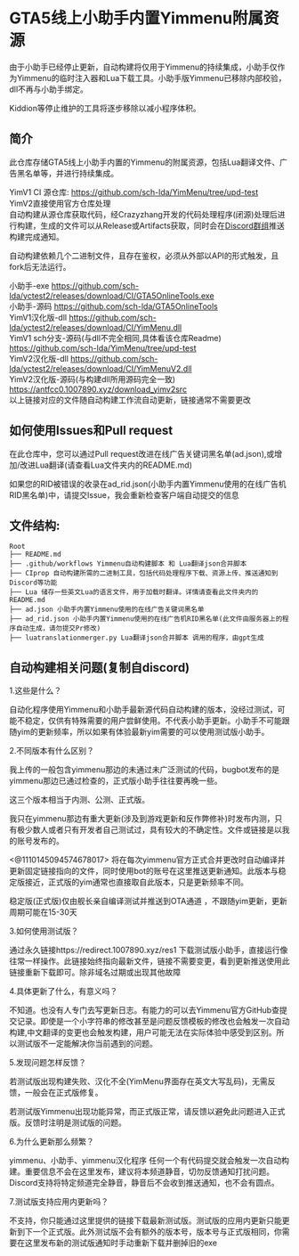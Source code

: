 # GTA5线上小助手内置Yimmenu附属资源

由于小助手已经停止更新，自动构建将仅用于Yimmenu的持续集成，小助手仅作为Yimmenu的临时注入器和Lua下载工具。小助手版Yimmenu已移除内部校验，dll不再与小助手绑定。

Kiddion等停止维护的工具将逐步移除以减小程序体积。

## 简介

此仓库存储GTA5线上小助手内置的Yimmenu的附属资源，包括Lua翻译文件、广告黑名单等，并进行持续集成。

YimV1 CI 源仓库: https://github.com/sch-lda/YimMenu/tree/upd-test \
YimV2直接使用官方仓库处理 \
自动构建从源仓库获取代码，经Crazyzhang开发的代码处理程序(闭源)处理后进行构建，生成的文件可以从Release或Artifacts获取，同时会在[Discord群组](https://crazyzhang.cn/discord/)推送构建完成通知。

自动构建依赖几个二进制文件，且存在鉴权，必须从外部以API的形式触发，且fork后无法运行。

小助手-exe https://github.com/sch-lda/yctest2/releases/download/CI/GTA5OnlineTools.exe \
小助手-源码 https://github.com/sch-lda/GTA5OnlineTools \
YimV1汉化版-dll https://github.com/sch-lda/yctest2/releases/download/CI/YimMenu.dll \
YimV1 sch分支-源码(与dll不完全相同,具体看该仓库Readme) https://github.com/sch-lda/YimMenu/tree/upd-test \
YimV2汉化版-dll https://github.com/sch-lda/yctest2/releases/download/CI/YimMenuV2.dll \
YimV2汉化版-源码(与构建dll所用源码完全一致) https://antfcc0.1007890.xyz/download_yimv2src \
以上链接对应的文件随自动构建工作流自动更新，链接通常不需要更改 

## 如何使用Issues和Pull request

 在此仓库中，您可以通过Pull request改进在线广告关键词黑名单(ad.json),或增加/改进Lua翻译(请查看Lua文件夹内的README.md)

 如果您的RID被错误的收录在ad_rid.json(小助手内置Yimmenu使用的在线广告机RID黑名单)中，请提交Issue，我会重新检查客户端自动提交的信息
 
## 文件结构:
```plaintext
Root
├── README.md
├── .github/workflows Yimmenu自动构建脚本 和 Lua翻译json合并脚本
├── CIprop 自动构建所需的二进制工具，包括代码处理程序下载、资源上传、推送通知到Discord等功能
├── Lua 储存一些英文Lua的语言文件，用于加载时翻译。详情请查看此文件夹内的README.md
├── ad.json 小助手内置Yimmenu使用的在线广告关键词黑名单
├── ad_rid.json 小助手内置Yimmenu使用的在线广告机RID黑名单(此文件由服务器上的程序自动生成，请勿提交Pr修改)
├── luatranslationmerger.py Lua翻译json合并脚本 调用的程序，由gpt生成
```

## 自动构建相关问题(复制自discord)

1.这些是什么？

自动化程序使用Yimmenu和小助手最新源代码自动构建的版本，没经过测试，可能不稳定，仅供有特殊需要的用户尝鲜使用。不代表小助手更新。小助手不可能跟随yim的更新频率，所以如果有体验最新yim需要的可以使用测试版小助手。

2.不同版本有什么区别？

我上传的一般包含yimmenu那边的未通过未广泛测试的代码，bugbot发布的是yimmenu那边已通过检查的，正式版小助手往往要再晚一些。

这三个版本相当于内测、公测、正式版。

我只在yimmenu那边有重大更新(涉及到游戏更新和反作弊修补)时发布内测，只有极少数人或者只有开发者自己测试过，具有较大的不确定性。文件或链接是以我的账号发布的。

<@1110145094574678017> 将在每次yimmenu官方正式合并更改时自动编译并更新固定链接指向的文件，同时使用bot的账号在这里推送更新通知。此版本与稳定版接近，正式版的yim通常也直接取自此版本，只是更新频率不同。

稳定版(正式版)仅由舰长亲自编译测试并推送到OTA通道 ，不跟随yim更新，更新周期可能在15-30天

3.如何使用测试版？

通过永久链接https://redirect.1007890.xyz/res1 下载测试版小助手，直接运行像往常一样操作。此链接始终指向最新文件，链接不需要变更，看到更新推送使用此链接重新下载即可。除非域名过期或出现其他故障

4.具体更新了什么，有意义吗？

不知道。也没有人专门去写更新日志。有能力的可以去Yimmenu官方GitHub查提交记录。即使是一个小字符串的修改甚至是问题反馈模板的修改也会触发一次自动构建,中文翻译的变更也会触发构建，用户可能无法在实际体验中感受到区别。所以测试版不一定能解决你当前遇到的问题。

5.发现问题怎样反馈？

若测试版出现构建失败、汉化不全(YimMenu界面存在英文大写乱码)，无需反馈，一般会在正式版修复。

若测试版Yimmenu出现功能异常，而正式版正常，请反馈以避免此问题进入正式版。反馈时注明是测试版的问题。

6.为什么更新那么频繁？

yimmenu、小助手、yimmenu汉化程序 任何一个有代码提交就会触发一次自动构建。重要信息不会在这里发布，建议将本频道静音，切勿反馈通知打扰问题。Discord支持将特定频道完全静音，静音后不会收到推送通知，也不会有圆点。

7.测试版支持应用内更新吗？

不支持，你只能通过这里提供的链接下载最新测试版。测试版的应用内更新只能更新到下一个正式版。此外测试版不会有额外的版本号，版本号与正式版相同，你需要在这里发布新的测试版通知时手动重新下载并删掉旧的exe
